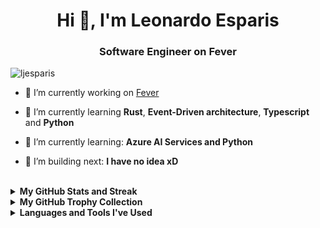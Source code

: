 <h1 align="center">Hi 👋, I'm Leonardo Esparis</h1>
<h3 align="center">Software Engineer on Fever</h3>

<p align="left"> <img src="https://komarev.com/ghpvc/?username=ljesparis&label=Profile%20views&color=0e75b6&style=flat" alt="ljesparis" /> </p>


- 🔭 I’m currently working on [Fever](https://feverup.com/)

- 🌱 I’m currently learning **Rust**, **Event-Driven architecture**, **Typescript** and **Python**

- 🌱 I’m currently learning: **Azure AI Services and Python**

- 🎥 I’m building next: **I have no idea xD**

</br>

<details><summary><b>My GitHub Stats and Streak</b></summary>
</br>
<p align="left"><img src="https://github-readme-stats.vercel.app/api?username=ljesparis&show_icons=true&count_private=true&hide=issues,contribs&theme=react" alt="GitHub stats" /></p>
<p align="left"><img src="https://streak-stats.demolab.com?user=ljesparis&theme=react&border_radius=5&date_format=M%20j%5B%2C%20Y%5D&currStreakNum=DD0000" alt="Leonardo Esparis's GitHub streak stats" /></p>
<!-- <p align="center"><img src="https://github-readme-stats-flax-seven-13.vercel.app?user=ljesparis&theme=react&border_radius=5&fire=FF0000&ring=FF0000&currStreakNum=FF0000" alt="Leonardo Esparis's GitHub streak stats" /></p> -->
<!-- <p align="center"><img src="https://github-readme-streak-stats.herokuapp.com?user=ljesparis&theme=react&border_radius=5&fire=FF0000&ring=FF0000&currStreakNum=FF0000" alt="Leonardo Esparis's GitHub streak stats" /></p> -->
</details>

<details><summary><b>My GitHub Trophy Collection</b></summary>
</br>
<p align="left">
<img alig src="https://github-profile-trophy.vercel.app/?username=ljesparis&margin-w=8&column=4&title=MultipleLang,Organizations,Repositories,Commits,Followers,PullRequest,Stars,Issues&theme=darkhub&no-frame=true" alt="github trophies" />
</p>
</details>

<details><summary><b>Languages and Tools I've Used</b></summary>
<br>
<p align="left">
  <img src="https://skillicons.dev/icons?i=python,django,typescript,js,github,git,docker&perline=7" />
</p>
<br><br>
</details>
